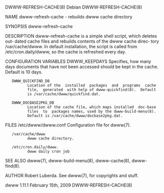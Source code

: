 DWWW-REFRESH-CACHE(8)            Debian            DWWW-REFRESH-CACHE(8)

NAME
       dwww-refresh-cache - rebuilds dwww cache directory

SYNOPSIS
       dwww-refresh-cache

DESCRIPTION
       dwww-refresh-cache  is  a simple shell script, which deletes out‐
       dated cache files and rebuilds contents of the dwww cache  direc‐
       tory  /var/cache/dwww.   In  default  installation, the script is
       called from /etc/cron.daily/dwww, so the cache is refreshed every
       day.

CONFIGURATION VARIABLES
       DWWW_KEEPDAYS
              Specifies,  how  many  days  documents  that have not been
              accessed should be kept in the cache.  Default is 10 days.

       DWWW_QUICKFIND_DB
              Location of the  installed  packages  and  programs  cache
              file,  generated  with help of dwww-quickfind(8).  Default
              is /var/cache/dwww/quickfind.dat.

       DWWW_DOCBASE2PKG_DB
              Location of the cache file, which maps installed  doc-base
              files  to  packages names, used by the dwww-build-menu(8).
              Default is /var/cache/dwww/docbase2pkg.dat.

FILES
       /etc/dwww/dwww.conf
              Configuration file for dwww(7).

       /var/cache/dwww
              dwww cache directory.

       /etc/cron.daily/dwww.
              dwww daily cron job

SEE ALSO
       dwww(7), dwww-build-menu(8), dwww-cache(8), dwww-find(8).

AUTHOR
       Robert Luberda.
       See dwww(7), for copyrights and stuff.

dwww 1.11.1                February 15th, 2009     DWWW-REFRESH-CACHE(8)
